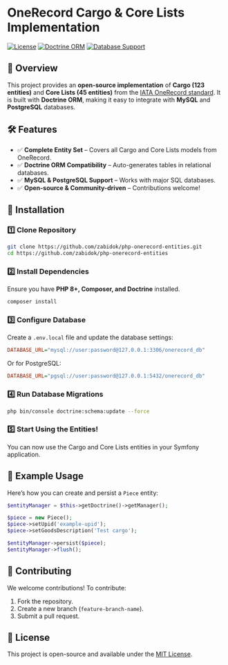 # OneRecord Cargo & Core Lists Implementation

[![License](https://img.shields.io/badge/license-MIT-blue.svg)](LICENSE)
[![Doctrine ORM](https://img.shields.io/badge/ORM-Doctrine-orange)](https://www.doctrine-project.org/)
[![Database Support](https://img.shields.io/badge/Database-MySQL%20%7C%20PostgreSQL-green)](https://www.mysql.com/)

## 🚀 Overview
This project provides an **open-source implementation** of **Cargo (123 entities)** and **Core Lists (45 entities)** from the [IATA OneRecord standard](https://iata-cargo.github.io/ONE-Record/stable/). It is built with **Doctrine ORM**, making it easy to integrate with **MySQL** and **PostgreSQL** databases.

## 🛠 Features
- ✅ **Complete Entity Set** – Covers all Cargo and Core Lists models from OneRecord.
- ✅ **Doctrine ORM Compatibility** – Auto-generates tables in relational databases.
- ✅ **MySQL & PostgreSQL Support** – Works with major SQL databases.
- ✅ **Open-source & Community-driven** – Contributions welcome!

## 🔧 Installation

### 1️⃣ Clone Repository
```sh
git clone https://github.com/zabidok/php-onerecord-entities.git
cd https://github.com/zabidok/php-onerecord-entities
```

### 2️⃣ Install Dependencies
Ensure you have **PHP 8+, Composer, and Doctrine** installed.
```sh
composer install
```

### 3️⃣ Configure Database
Create a `.env.local` file and update the database settings:
```ini
DATABASE_URL="mysql://user:password@127.0.0.1:3306/onerecord_db"
```
Or for PostgreSQL:
```ini
DATABASE_URL="pgsql://user:password@127.0.0.1:5432/onerecord_db"
```

### 4️⃣ Run Database Migrations
```sh
php bin/console doctrine:schema:update --force
```

### 5️⃣ Start Using the Entities!
You can now use the Cargo and Core Lists entities in your Symfony application.

## 📌 Example Usage
Here’s how you can create and persist a `Piece` entity:

```php
$entityManager = $this->getDoctrine()->getManager();

$piece = new Piece();
$piece->setUpid('example-upid');
$piece->setGoodsDescription('Test cargo');

$entityManager->persist($piece);
$entityManager->flush();
```

## 🤝 Contributing
We welcome contributions! To contribute:
1. Fork the repository.
2. Create a new branch (`feature-branch-name`).
3. Submit a pull request.

## 📝 License
This project is open-source and available under the [MIT License](LICENSE).
